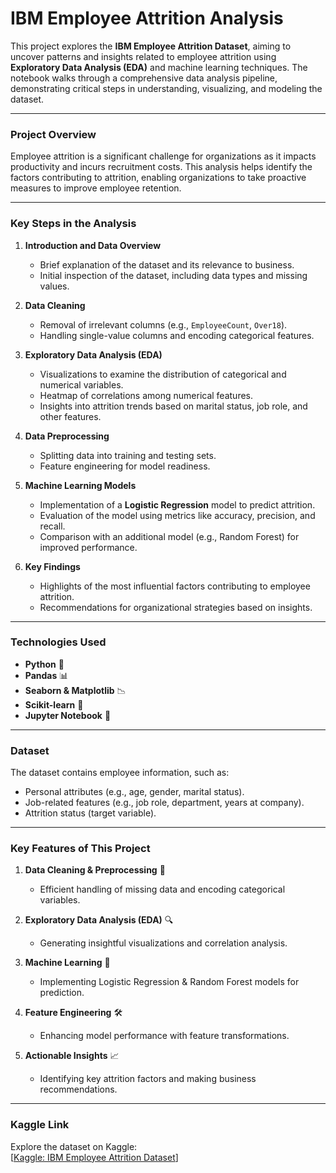 # **IBM Employee Attrition Analysis**

This project explores the **IBM Employee Attrition Dataset**, aiming to uncover patterns and insights related to employee attrition using **Exploratory Data Analysis (EDA)** and machine learning techniques. The notebook walks through a comprehensive data analysis pipeline, demonstrating critical steps in understanding, visualizing, and modeling the dataset.

---

### **Project Overview**

Employee attrition is a significant challenge for organizations as it impacts productivity and incurs recruitment costs. This analysis helps identify the factors contributing to attrition, enabling organizations to take proactive measures to improve employee retention.

---

### **Key Steps in the Analysis**

1. **Introduction and Data Overview**
   - Brief explanation of the dataset and its relevance to business.
   - Initial inspection of the dataset, including data types and missing values.

2. **Data Cleaning**
   - Removal of irrelevant columns (e.g., `EmployeeCount`, `Over18`).
   - Handling single-value columns and encoding categorical features.

3. **Exploratory Data Analysis (EDA)**
   - Visualizations to examine the distribution of categorical and numerical variables.
   - Heatmap of correlations among numerical features.
   - Insights into attrition trends based on marital status, job role, and other features.

4. **Data Preprocessing**
   - Splitting data into training and testing sets.
   - Feature engineering for model readiness.

5. **Machine Learning Models**
   - Implementation of a **Logistic Regression** model to predict attrition.
   - Evaluation of the model using metrics like accuracy, precision, and recall.
   - Comparison with an additional model (e.g., Random Forest) for improved performance.

6. **Key Findings**
   - Highlights of the most influential factors contributing to employee attrition.
   - Recommendations for organizational strategies based on insights.

---

### **Technologies Used**  
- **Python** 🐍  
- **Pandas** 📊  
- **Seaborn & Matplotlib** 📉  
- **Scikit-learn** 🔧  
- **Jupyter Notebook** 📓  
---

### **Dataset**

The dataset contains employee information, such as:
- Personal attributes (e.g., age, gender, marital status).
- Job-related features (e.g., job role, department, years at company).
- Attrition status (target variable).

---

### **Key Features of This Project**  

1. **Data Cleaning & Preprocessing** 🧹  
   - Efficient handling of missing data and encoding categorical variables.
   
2. **Exploratory Data Analysis (EDA)** 🔍  
   - Generating insightful visualizations and correlation analysis.
   
3. **Machine Learning** 🤖  
   - Implementing Logistic Regression & Random Forest models for prediction.
   
4. **Feature Engineering** 🛠️  
   - Enhancing model performance with feature transformations.

5. **Actionable Insights** 📈  
   - Identifying key attrition factors and making business recommendations.

---

### **Kaggle Link**  

Explore the dataset on Kaggle:  
[[Kaggle: IBM Employee Attrition Dataset](https://www.kaggle.com/code/mahmoudelhelaly/ibm-employee-attrition-analysis)]

